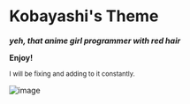 # Kobayashi's Theme

***yeh, that anime girl programmer with red hair***

**Enjoy!**

<sup>I will be fixing and adding to it constantly.</sup>

![image](https://user-images.githubusercontent.com/19736985/201509502-09cb6f0e-929b-4fe9-9176-e1741f212f07.png)
